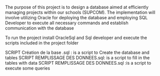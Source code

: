 The purpose of this project is to design a database aimed at 
efficiently managing projects within our schools (SUPCOM). 
The implementation will involve utilizing Oracle for deploying 
the database and employing SQL Developer to execute all 
necessary commands and establish communication with the 
database

To run the project install OracleSql and Sql developer and execute the scripts included in the project folder

SCRIPT Création de la base .sql : is a script to Create the database and tables
SCRIPT REMPLISSAGE DES DONNEES.sql: is a script to fill in the tables with data 
SCRIPT REMPLISSAGE DES DONNEES.sql :is a script to execute some queries


